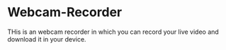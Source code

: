 # Webcam-Recorder
THis is an webcam recorder in which you can record your live video and download it in your device.
